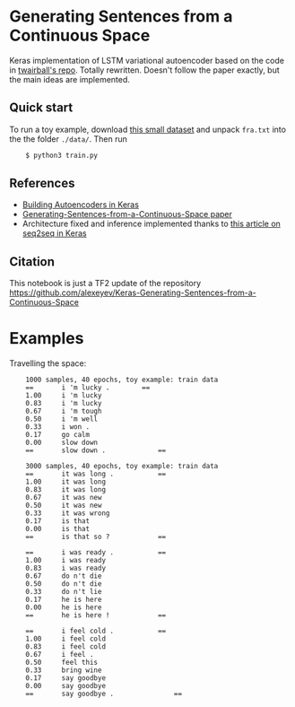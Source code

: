 # Generating Sentences from a Continuous Space

Keras implementation of LSTM variational autoencoder based on the code 
in [twairball's repo](https://github.com/twairball/keras_lstm_vae). Totally rewritten. Doesn't follow the paper exactly,
but the main ideas are implemented.

## Quick start

To run a toy example, download [this small dataset](http://www.manythings.org/anki/fra-eng.zip) and 
unpack `fra.txt` into the the folder `./data/`. Then run
```bash
    $ python3 train.py
```

## References
   * [Building Autoencoders in Keras](https://blog.keras.io/building-autoencoders-in-keras.html)
   * [Generating-Sentences-from-a-Continuous-Space paper](https://arxiv.org/abs/1511.06349)
   * Architecture fixed and inference implemented thanks to [this article on seq2seq in Keras](https://blog.keras.io/a-ten-minute-introduction-to-sequence-to-sequence-learning-in-keras.html)
 
 
## Citation

This notebook is just a TF2 update of the repository https://github.com/alexeyev/Keras-Generating-Sentences-from-a-Continuous-Space



# Examples

Travelling the space: 

```
    1000 samples, 40 epochs, toy example: train data
    ==  	 i 'm lucky . 	 	 ==
    1.00	 i 'm lucky 
    0.83	 i 'm lucky 
    0.67	 i 'm tough 
    0.50	 i 'm well 
    0.33	 i won . 
    0.17	 go calm 
    0.00	 slow down 
    ==  	 slow down . 	 	 	 ==
    
    3000 samples, 40 epochs, toy example: train data
    ==  	 it was long . 	 	 	 ==
    1.00	 it was long 
    0.83	 it was long 
    0.67	 it was new 
    0.50	 it was new 
    0.33	 it was wrong 
    0.17	 is that 
    0.00	 is that 
    ==  	 is that so ? 	 	 	 ==
    
    ==  	 i was ready . 	 	 	 ==
    1.00	 i was ready 
    0.83	 i was ready 
    0.67	 do n't die 
    0.50	 do n't die 
    0.33	 do n't lie 
    0.17	 he is here 
    0.00	 he is here 
    ==  	 he is here ! 	 	 	 ==
    
    ==  	 i feel cold . 	 	 	 ==
    1.00	 i feel cold 
    0.83	 i feel cold 
    0.67	 i feel . 
    0.50	 feel this 
    0.33	 bring wine 
    0.17	 say goodbye 
    0.00	 say goodbye 
    ==  	 say goodbye . 	 	 	 	 ==
```

